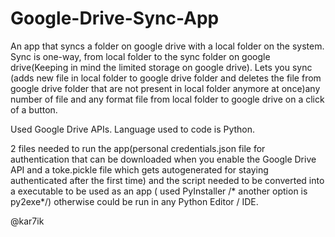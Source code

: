 # Google-Drive-Sync-App
An app that syncs a folder on google drive with a local folder on the system. 
Sync is one-way, from local folder to the sync folder on google drive(Keeping in mind the limited storage on google drive). 
Lets you sync (adds new file in local folder to google drive folder and deletes the file from google drive folder 
that are not present in local folder anymore at once)any number of file and any format file from local folder 
to google drive on a click of a button.

Used Google Drive APIs. Language used to code is Python. 

2 files needed to run the app(personal credentials.json file for authentication that can be downloaded when you enable the Google Drive API and a toke.pickle file which gets autogenerated for staying authenticated after the first time) and the script needed to be converted into a executable to be used as an app ( used PyInstaller /* another option is py2exe*/) otherwise could be run in any Python Editor / IDE.

@kar7ik
